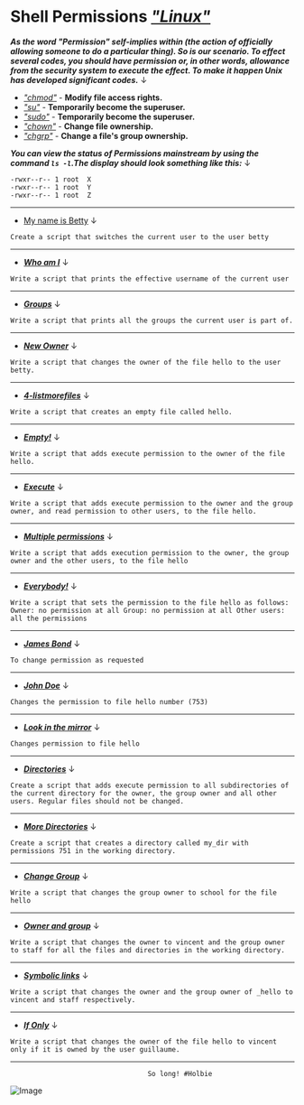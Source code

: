 # Shell Permissions [*"Linux"*](https://www.linux.com/what-is-linux/)

***As the word "Permission" self-implies within (the action of officially allowing someone to do a particular thing). So is our scenario. To effect several codes, you should have permission or, in other words, allowance from the security system to execute the effect. To make it happen Unix has developed significant codes.*** ↓

* *["chmod"](http://linuxcommand.org/lc3_man_pages/chmod1.html)* - **Modify file access rights.**
* *["su"](http://linuxcommand.org/lc3_man_pages/su1.html)* - **Temporarily become the superuser.**
* *["sudo"](http://linuxcommand.org/lc3_man_pages/sudo8.html)* - **Temporarily become the superuser.**
* *["chown"](http://linuxcommand.org/lc3_man_pages/chown1.html)* - **Change file ownership.**
* *["chgrp"](http://linuxcommand.org/lc3_man_pages/chgrp1.html)* - **Change a file's group ownership.**


***You can view the status of Permissions mainstream by using the command `ls -l`.The display should look something like this:*** ↓

```Shell
-rwxr--r-- 1 root  X
-rwxr--r-- 1 root  Y
-rwxr--r-- 1 root  Z   
```

---

* [My name is Betty](https://github.com/PatrikZh/holbertonschool-shell/blob/main/permissions/0-iam_betty) ↓

`Create a script that switches the current user to the user betty
`

---
* [***Who am I***](https://github.com/PatrikZh/holbertonschool-shell/blob/main/permissions/1-who_am_i) ↓

`Write a script that prints the effective username of the current user
`

---
* [***Groups***](https://github.com/PatrikZh/holbertonschool-shell/blob/main/permissions/2-groups) ↓

`Write a script that prints all the groups the current user is part of.
`

---
* [***New Owner***](https://github.com/PatrikZh/holbertonschool-shell/blob/main/permissions/3-new_owner) ↓

`Write a script that changes the owner of the file hello to the user betty.
`

---
* [***4-listmorefiles***](https://github.com/PatrikZh/holbertonschool-shell/blob/main/permissions/4-empty) ↓

`Write a script that creates an empty file called hello.
`

---
* [***Empty!***](https://github.com/PatrikZh/holbertonschool-shell/blob/main/permissions/4-empty) ↓

`Write a script that adds execute permission to the owner of the file hello.
`

---
* [***Execute***](https://github.com/PatrikZh/holbertonschool-shell/blob/main/permissions/5-execute) ↓

`Write a script that adds execute permission to the owner and the group owner, and read permission to other users, to the file hello.
`

---
* [***Multiple permissions***](https://github.com/PatrikZh/holbertonschool-shell/blob/main/permissions/6-multiple_permissions) ↓

`Write a script that adds execution permission to the owner, the group owner and the other users, to the file hello
`

---
* [***Everybody!***](https://github.com/PatrikZh/holbertonschool-shell/blob/main/permissions/7-everybody) ↓

`Write a script that sets the permission to the file hello as follows:
Owner: no permission at all
Group: no permission at all
Other users: all the permissions`

---
* [***James Bond***](https://github.com/PatrikZh/holbertonschool-shell/blob/main/permissions/8-James_Bond) ↓

`To change permission as requested `

---
* [***John Doe***](https://github.com/PatrikZh/holbertonschool-shell/blob/main/permissions/9-John_Doe) ↓

`Changes the permission to file hello number (753)`

---
* [***Look in the mirror***](https://github.com/PatrikZh/holbertonschool-shell/blob/main/permissions/10-mirror_permissions) ↓

`Changes permission to file hello`

---
* [***Directories***](https://github.com/PatrikZh/holbertonschool-shell/blob/main/permissions/11-directories_permissions) ↓

`Create a script that adds execute permission to all subdirectories of the current directory for the owner, the group owner and all other users. Regular files should not be changed.
`

---
* [***More Directories***](https://github.com/PatrikZh/holbertonschool-shell/blob/main/permissions/12-directory_permissions) ↓

`Create a script that creates a directory called my_dir with permissions 751 in the working directory.
`

---
* [***Change Group***](https://github.com/PatrikZh/holbertonschool-shell/blob/main/permissions/13-change_group) ↓

`Write a script that changes the group owner to school for the file hello
`

---
* [***Owner and group***](https://github.com/PatrikZh/holbertonschool-shell/blob/main/permissions/14-change_owner_and_group) ↓

`Write a script that changes the owner to vincent and the group owner to staff for all the files and directories in the working directory.`

---
* [***Symbolic links***](https://github.com/PatrikZh/holbertonschool-shell/blob/main/permissions/15-symbolic_link_permissions) ↓

`Write a script that changes the owner and the group owner of _hello to vincent and staff respectively.`

---
* [***If Only***](https://github.com/PatrikZh/holbertonschool-shell/blob/main/permissions/16-if_only) ↓

`Write a script that changes the owner of the file hello to vincent only if it is owned by the user guillaume.`

---

                                      So long! #Holbie
   ![Image](https://images.squarespace-cdn.com/content/v1/5a4bfe8bf09ca4228ceca3b7/1539139199598-ANH454IHZI1OKWONKRXY/logo.jpg?format=2500w)
